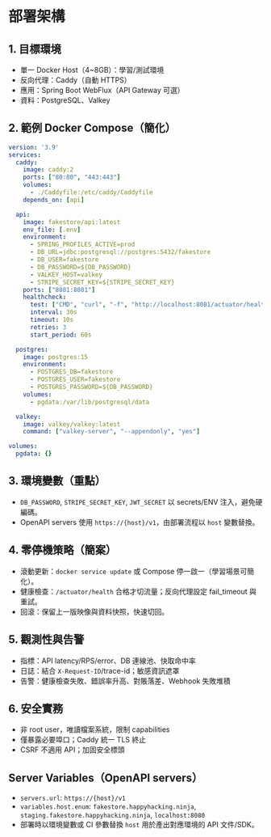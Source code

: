 # 部署架構

## 1. 目標環境
- 單一 Docker Host（4~8GB）：學習/測試環境
- 反向代理：Caddy（自動 HTTPS）
- 應用：Spring Boot WebFlux（API Gateway 可選）
- 資料：PostgreSQL、Valkey

## 2. 範例 Docker Compose（簡化）
```yaml
version: '3.9'
services:
  caddy:
    image: caddy:2
    ports: ["80:80", "443:443"]
    volumes:
      - ./Caddyfile:/etc/caddy/Caddyfile
    depends_on: [api]

  api:
    image: fakestore/api:latest
    env_file: [.env]
    environment:
      - SPRING_PROFILES_ACTIVE=prod
      - DB_URL=jdbc:postgresql://postgres:5432/fakestore
      - DB_USER=fakestore
      - DB_PASSWORD=${DB_PASSWORD}
      - VALKEY_HOST=valkey
      - STRIPE_SECRET_KEY=${STRIPE_SECRET_KEY}
    ports: ["8081:8081"]
    healthcheck:
      test: ["CMD", "curl", "-f", "http://localhost:8081/actuator/health"]
      interval: 30s
      timeout: 10s
      retries: 3
      start_period: 60s

  postgres:
    image: postgres:15
    environment:
      - POSTGRES_DB=fakestore
      - POSTGRES_USER=fakestore
      - POSTGRES_PASSWORD=${DB_PASSWORD}
    volumes:
      - pgdata:/var/lib/postgresql/data

  valkey:
    image: valkey/valkey:latest
    command: ["valkey-server", "--appendonly", "yes"]

volumes:
  pgdata: {}
```

## 3. 環境變數（重點）
- `DB_PASSWORD`, `STRIPE_SECRET_KEY`, `JWT_SECRET` 以 secrets/ENV 注入，避免硬編碼。
- OpenAPI servers 使用 `https://{host}/v1`，由部署流程以 `host` 變數替換。

## 4. 零停機策略（簡案）
- 滾動更新：`docker service update` 或 Compose 停一啟一（學習場景可簡化）。
- 健康檢查：`/actuator/health` 合格才切流量；反向代理設定 fail_timeout 與重試。
- 回滾：保留上一版映像與資料快照，快速切回。

## 5. 觀測性與告警
- 指標：API latency/RPS/error、DB 連線池、快取命中率
- 日誌：結合 `X-Request-ID`/trace-id；敏感資訊遮罩
- 告警：健康檢查失敗、錯誤率升高、對賬落差、Webhook 失敗堆積

## 6. 安全實務
- 非 root user，唯讀檔案系統，限制 capabilities
- 僅暴露必要埠口；Caddy 統一 TLS 終止
- CSRF 不適用 API；加固安全標頭

## Server Variables（OpenAPI servers）
- `servers.url`: `https://{host}/v1`
- `variables.host.enum`: `fakestore.happyhacking.ninja`, `staging.fakestore.happyhacking.ninja`, `localhost:8080`
- 部署時以環境變數或 CI 參數替換 `host` 用於產出對應環境的 API 文件/SDK。

